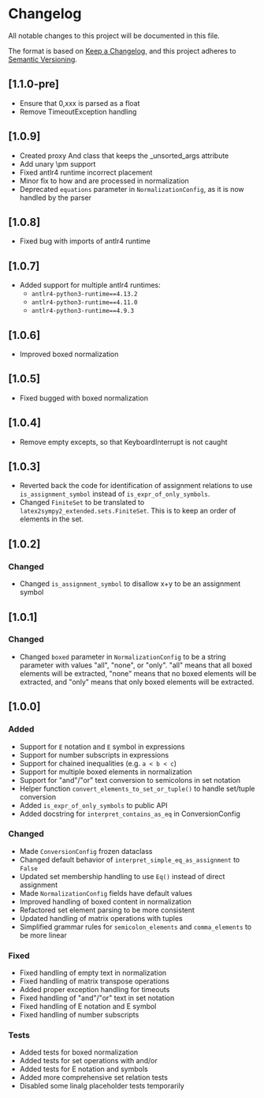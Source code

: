# Changelog

All notable changes to this project will be documented in this file.

The format is based on [Keep a Changelog](https://keepachangelog.com/en/1.0.0/),
and this project adheres to [Semantic Versioning](https://semver.org/spec/v2.0.0.html).

## [1.1.0-pre]
- Ensure that 0,xxx is parsed as a float
- Remove TimeoutException handling

## [1.0.9]
- Created proxy And class that keeps the _unsorted_args attribute
- Add unary \\pm support
- Fixed antlr4 runtime incorrect placement
- Minor fix to how and are processed in normalization
- Deprecated `equations` parameter in `NormalizationConfig`, as it is now handled by the parser

## [1.0.8]
- Fixed bug with imports of antlr4 runtime

## [1.0.7]
- Added support for multiple antlr4 runtimes:
    - `antlr4-python3-runtime==4.13.2`
    - `antlr4-python3-runtime==4.11.0`
    - `antlr4-python3-runtime==4.9.3`

## [1.0.6]
- Improved boxed normalization

## [1.0.5]
- Fixed bugged with boxed normalization

## [1.0.4]
- Remove empty excepts, so that KeyboardInterrupt is not caught


## [1.0.3]

- Reverted back the code for identification of assignment relations to use `is_assignment_symbol` instead of `is_expr_of_only_symbols`.
- Changed `FiniteSet` to be translated to `latex2sympy2_extended.sets.FiniteSet`. This is to keep an order of elements in the set.

## [1.0.2]

### Changed
- Changed `is_assignment_symbol` to disallow x+y to be an assignment symbol

## [1.0.1]

### Changed
- Changed `boxed` parameter in `NormalizationConfig` to be a string parameter with values "all", "none", or "only". "all" means that all boxed elements will be extracted, "none" means that no boxed elements will be extracted, and "only" means that only boxed elements will be extracted.

## [1.0.0]

### Added
- Support for `E` notation and `E` symbol in expressions
- Support for number subscripts in expressions
- Support for chained inequalities (e.g. `a < b < c`)
- Support for multiple boxed elements in normalization
- Support for "and"/"or" text conversion to semicolons in set notation
- Helper function `convert_elements_to_set_or_tuple()` to handle set/tuple conversion
- Added `is_expr_of_only_symbols` to public API
- Added docstring for `interpret_contains_as_eq` in ConversionConfig

### Changed
- Made `ConversionConfig` frozen dataclass
- Changed default behavior of `interpret_simple_eq_as_assignment` to `False`
- Updated set membership handling to use `Eq()` instead of direct assignment
- Made `NormalizationConfig` fields have default values
- Improved handling of boxed content in normalization
- Refactored set element parsing to be more consistent
- Updated handling of matrix operations with tuples
- Simplified grammar rules for `semicolon_elements` and `comma_elements` to be more linear

### Fixed
- Fixed handling of empty text in normalization
- Fixed handling of matrix transpose operations
- Added proper exception handling for timeouts
- Fixed handling of "and"/"or" text in set notation
- Fixed handling of E notation and E symbol
- Fixed handling of number subscripts

### Tests
- Added tests for boxed normalization
- Added tests for set operations with and/or
- Added tests for E notation and symbols
- Added more comprehensive set relation tests
- Disabled some linalg placeholder tests temporarily 